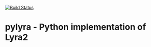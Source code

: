 [![Build Status](https://travis-ci.org/leocalm/pylyra.svg?branch=master)](https://travis-ci.org/leocalm/pylyra)

# pylyra - Python implementation of Lyra2
